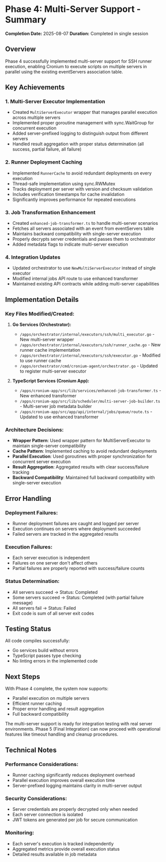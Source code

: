 # Phase 4: Multi-Server Support - Summary

**Completion Date:** 2025-08-07
**Duration:** Completed in single session

## Overview

Phase 4 successfully implemented multi-server support for SSH runner execution, enabling Cronium to execute scripts on multiple servers in parallel using the existing eventServers association table.

## Key Achievements

### 1. Multi-Server Executor Implementation

- Created `MultiServerExecutor` wrapper that manages parallel execution across multiple servers
- Implemented proper goroutine management with sync.WaitGroup for concurrent execution
- Added server-prefixed logging to distinguish output from different servers
- Handled result aggregation with proper status determination (all success, partial failure, all failure)

### 2. Runner Deployment Caching

- Implemented `RunnerCache` to avoid redundant deployments on every execution
- Thread-safe implementation using sync.RWMutex
- Tracks deployment per server with version and checksum validation
- Includes verification timestamps for cache invalidation
- Significantly improves performance for repeated executions

### 3. Job Transformation Enhancement

- Created `enhanced-job-transformer.ts` to handle multi-server scenarios
- Fetches all servers associated with an event from eventServers table
- Maintains backward compatibility with single-server execution
- Properly decrypts server credentials and passes them to orchestrator
- Added metadata flags to indicate multi-server execution

### 4. Integration Updates

- Updated orchestrator to use `NewMultiServerExecutor` instead of single executor
- Modified internal jobs API route to use enhanced transformer
- Maintained existing API contracts while adding multi-server capabilities

## Implementation Details

### Key Files Modified/Created:

1. **Go Services (Orchestrator):**
   - `/apps/orchestrator/internal/executors/ssh/multi_executor.go` - New multi-server wrapper
   - `/apps/orchestrator/internal/executors/ssh/runner_cache.go` - New runner cache implementation
   - `/apps/orchestrator/internal/executors/ssh/executor.go` - Modified to use runner cache
   - `/apps/orchestrator/cmd/cronium-agent/orchestrator.go` - Updated to register multi-server executor

2. **TypeScript Services (Cronium App):**
   - `/apps/cronium-app/src/lib/services/enhanced-job-transformer.ts` - New enhanced transformer
   - `/apps/cronium-app/src/lib/scheduler/multi-server-job-builder.ts` - Multi-server job metadata builder
   - `/apps/cronium-app/src/app/api/internal/jobs/queue/route.ts` - Updated to use enhanced transformer

### Architecture Decisions:

- **Wrapper Pattern**: Used wrapper pattern for MultiServerExecutor to maintain single-server compatibility
- **Cache Pattern**: Implemented caching to avoid redundant deployments
- **Parallel Execution**: Used goroutines with proper synchronization for concurrent server execution
- **Result Aggregation**: Aggregated results with clear success/failure tracking
- **Backward Compatibility**: Maintained full backward compatibility with single-server execution

## Error Handling

### Deployment Failures:

- Runner deployment failures are caught and logged per server
- Execution continues on servers where deployment succeeded
- Failed servers are tracked in the aggregated results

### Execution Failures:

- Each server execution is independent
- Failures on one server don't affect others
- Partial failures are properly reported with success/failure counts

### Status Determination:

- All servers succeed → Status: Completed
- Some servers succeed → Status: Completed (with partial failure message)
- All servers fail → Status: Failed
- Exit code is sum of all server exit codes

## Testing Status

All code compiles successfully:

- Go services build without errors
- TypeScript passes type checking
- No linting errors in the implemented code

## Next Steps

With Phase 4 complete, the system now supports:

- Parallel execution on multiple servers
- Efficient runner caching
- Proper error handling and result aggregation
- Full backward compatibility

The multi-server support is ready for integration testing with real server environments. Phase 5 (Final Integration) can now proceed with operational features like timeout handling and cleanup procedures.

## Technical Notes

### Performance Considerations:

- Runner caching significantly reduces deployment overhead
- Parallel execution improves overall execution time
- Server-prefixed logging maintains clarity in multi-server output

### Security Considerations:

- Server credentials are properly decrypted only when needed
- Each server connection is isolated
- JWT tokens are generated per job for secure communication

### Monitoring:

- Each server's execution is tracked independently
- Aggregated metrics provide overall execution status
- Detailed results available in job metadata
